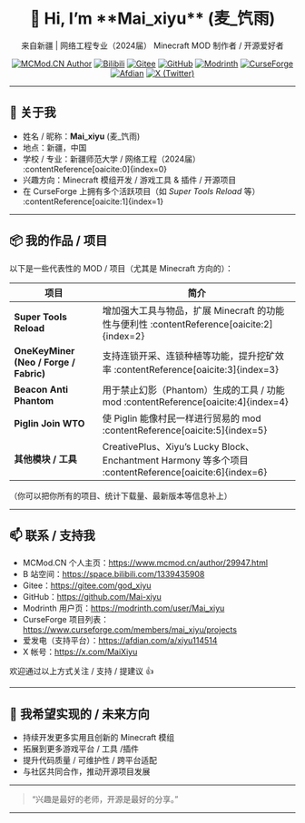<div align="center">
  <h1>
    👋 Hi, I’m **Mai_xiyu** (麦_饩雨)
  </h1>
  <p>
    来自新疆 | 网络工程专业（2024届）  
    Minecraft MOD 制作者 / 开源爱好者  
  </p>
  <p>
    <a href="https://www.mcmod.cn/author/29947.html"><img src="https://img.shields.io/badge/MCMod-CN-Author-29947-blue?style=for-the-badge" alt="MCMod.CN Author"/></a>
    <a href="https://space.bilibili.com/1339435908"><img src="https://img.shields.io/badge/Bilibili-Space-1339435908-orange?style=for-the-badge" alt="Bilibili"/></a>
    <a href="https://gitee.com/god_xiyu"><img src="https://img.shields.io/badge/Gitee-god_xiyu-red?style=for-the-badge" alt="Gitee"/></a>
    <a href="https://github.com/Mai-xiyu"><img src="https://img.shields.io/badge/GitHub-Mai_xiyu-black?style=for-the-badge" alt="GitHub"/></a>
    <a href="https://modrinth.com/user/Mai_xiyu"><img src="https://img.shields.io/badge/Modrinth-Mai_xiyu-green?style=for-the-badge" alt="Modrinth"/></a>
    <a href="https://www.curseforge.com/members/mai_xiyu/projects"><img src="https://img.shields.io/badge/CurseForge-Projects-lightgrey?style=for-the-badge" alt="CurseForge"/></a>
    <a href="https://afdian.com/a/xiyu114514"><img src="https://img.shields.io/badge/Afdian-xiyu114514-ff69b4?style=for-the-badge" alt="Afdian"/></a>
    <a href="https://x.com/MaiXiyu"><img src="https://img.shields.io/badge/X-@MaiXiyu-skyblue?style=for-the-badge" alt="X (Twitter)"/></a>
  </p>
</div>

---

## 🧩 关于我

- 姓名 / 昵称：**Mai_xiyu** (麦_饩雨)  
- 地点：新疆，中国  
- 学校 / 专业：新疆师范大学 / 网络工程（2024届） :contentReference[oaicite:0]{index=0}  
- 兴趣方向：Minecraft 模组开发 / 游戏工具 & 插件 / 开源项目  
- 在 CurseForge 上拥有多个活跃项目（如 *Super Tools Reload* 等） :contentReference[oaicite:1]{index=1}  

---

## 📦 我的作品 / 项目

以下是一些代表性的 MOD / 项目（尤其是 Minecraft 方向的）：

| 项目 | 简介 |
|---|---|
| **Super Tools Reload** | 增加强大工具与物品，扩展 Minecraft 的功能性与便利性 :contentReference[oaicite:2]{index=2} |
| **OneKeyMiner (Neo / Forge / Fabric)** | 支持连锁开采、连锁种植等功能，提升挖矿效率 :contentReference[oaicite:3]{index=3} |
| **Beacon Anti Phantom** | 用于禁止幻影（Phantom）生成的工具 / 功能 mod :contentReference[oaicite:4]{index=4} |
| **Piglin Join WTO** | 使 Piglin 能像村民一样进行贸易的 mod :contentReference[oaicite:5]{index=5} |
| **其他模块 / 工具** | CreativePlus、Xiyu’s Lucky Block、Enchantment Harmony 等多个项目 :contentReference[oaicite:6]{index=6} |

（你可以把你所有的项目、统计下载量、最新版本等信息补上）

---

## 📫 联系 / 支持我

- MCMod.CN 个人主页：<https://www.mcmod.cn/author/29947.html>  
- B 站空间：<https://space.bilibili.com/1339435908>  
- Gitee：<https://gitee.com/god_xiyu>  
- GitHub：<https://github.com/Mai-xiyu>  
- Modrinth 用户页：<https://modrinth.com/user/Mai_xiyu>  
- CurseForge 项目列表：<https://www.curseforge.com/members/mai_xiyu/projects>  
- 爱发电（支持平台）：<https://afdian.com/a/xiyu114514>  
- X 帐号：<https://x.com/MaiXiyu>  

欢迎通过以上方式关注 / 支持 / 提建议 👍

---

## 🚀 我希望实现的 / 未来方向

- 持续开发更多实用且创新的 Minecraft 模组  
- 拓展到更多游戏平台 / 工具 /插件  
- 提升代码质量 / 可维护性 / 跨平台适配  
- 与社区共同合作，推动开源项目发展  

---

> “兴趣是最好的老师，开源是最好的分享。”  

---
